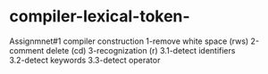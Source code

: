 # compiler-lexical-token-
Assignmnet#1 compiler construction 
1-remove white space (rws)
2-comment delete (cd)
3-recognization (r)
3.1-detect identifiers  
3.2-detect keywords
3.3-detect operator
